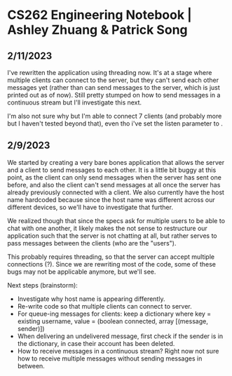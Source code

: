 
# CS262 Engineering Notebook | Ashley Zhuang & Patrick Song

## 2/11/2023

I've rewritten the application using threading now. It's at a stage where multiple clients can connect to the server, but they can't send each other messages yet (rather than can send messages to the server, which is just printed out as of now). Still pretty stumped on how to send messages in a continuous stream but I'll investigate this next.

I'm also not sure why but I'm able to connect 7 clients (and probably more but I haven't tested beyond that), even tho i've set the listen parameter to .

## 2/9/2023

We started by creating a very bare bones application that allows the server and a client to send messages to each other. It is a little bit buggy at this point, as the client can only send messages when the server has sent one before, and also the client can't send messages at all once the server has already previously connected with a client. We also currently have the host name hardcoded because since the host name was different across our different devices, so we'll have to investigate that further.

We realized though that since the specs ask for multiple users to be able to chat with one another, it likely makes the not sense to restructure our application such that the server is not chatting at all, but rather serves to pass messages between the clients (who are the "users"). 

This probably requires threading, so that the server can accept multiple connections (?). Since we are rewriting most of the code, some of these bugs may not be applicable anymore, but we'll see.

Next steps (brainstorm):
* Investigate why host name is appearing differently.
* Re-write code so that multiple clients can connect to server.
* For queue-ing messages for clients: keep a dictionary where key = existing username, value = (boolean connected, array [(message, sender)])
* When delivering an undelivered message, first check if the sender is in the dictionary, in case their account has been deleted.
* How to receive messages in a continuous stream? Right now not sure how to receive multiple messages without sending messages in between.